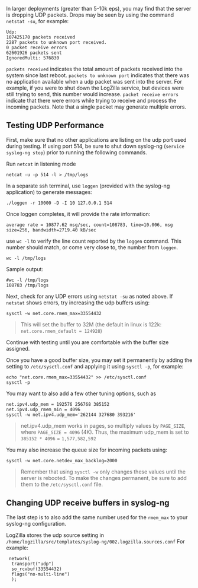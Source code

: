 <!-- @@@title:UDP Buffer Tuning@@@ -->

In larger deployments (greater than 5-10k eps), you may find that the server is dropping UDP packets.
Drops may be seen by using the command `netstat -su`, for example:

    Udp:
    107425170 packets received
    2287 packets to unknown port received.
    0 packet receive errors
    62601926 packets sent
    IgnoredMulti: 576830

`packets received` indicates the total amount of packets received into the system since last reboot.
`packets to unknown port` indicates that there was no application available when a udp packet was sent into the server. For example, if you were to shut down the LogZilla service, but devices were still trying to send, this number would increase.
`packet receive errors` indicate that there were errors while trying to receive and process the incoming packets.  Note that a single packet may generate multiple errors.

## Testing UDP Performance

First, make sure that no other applications are listing on the udp port used during testing. If using port 514, be sure to shut down syslog-ng (`service syslog-ng stop`) prior to running the following commands.

Run `netcat` in listening mode

    netcat -u -p 514 -l > /tmp/logs

In a separate ssh terminal, use `loggen` (provided with the syslog-ng application) to generate messages:

    ./loggen -r 10000 -D -I 10 127.0.0.1 514

Once loggen completes, it will provide the rate information:

    average rate = 10877.62 msg/sec, count=108783, time=10.006, msg size=256, bandwidth=2719.40 kB/sec

use `wc -l` to verify the line count reported by the `loggen` command.
This number should match, or come very close to, the number from `loggen`.

    wc -l /tmp/logs

Sample output:

    #wc -l /tmp/logs
    108783 /tmp/logs

Next, check for any UDP errors using `netstat -su` as noted above.
 If `netstat` shows errors, try increasing the udp buffers using:
 
    sysctl -w net.core.rmem_max=33554432

>This will set the buffer to 32M (the default in linux is 122k: `net.core.rmem_default = 124928`)

Continue with testing until you are comfortable with the buffer size assigned.

Once you have a good buffer size, you may set it permanently by adding the setting to `/etc/sysctl.conf` and applying it using `sysctl -p`, for example:

    echo "net.core.rmem_max=33554432" >> /etc/sysctl.conf
    sysctl -p

You may want to also add a few other tuning options, such as

    net.ipv4.udp_mem = 192576 256768 385152 
    net.ipv4.udp_rmem_min = 4096
    sysctl -w net.ipv4.udp_mem='262144 327680 393216'

> net.ipv4.udp_mem works in pages, so multiply values by `PAGE_SIZE`, where `PAGE_SIZE = 4096` (4K). Thus, the maximum udp_mem is set to `385152 * 4096` = `1,577,582,592`

You may also increase the queue size for incoming packets using:

    sysctl -w net.core.netdev_max_backlog=2000

> Remember that using `sysctl -w` only changes these values until the server is rebooted. To make the changes permanent, be sure to add them to the `/etc/sysctl.conf` file.

## Changing UDP receive buffers in syslog-ng

The last step is to also add the same number used for the `rmem_max` to your syslog-ng configuration. 

LogZilla stores the udp source setting in `/home/logzilla/src/templates/syslog-ng/002.logzilla.sources.conf`
For example:

     network(
      transport("udp")
      so_rcvbuf(33554432)
      flags("no-multi-line")
      );
